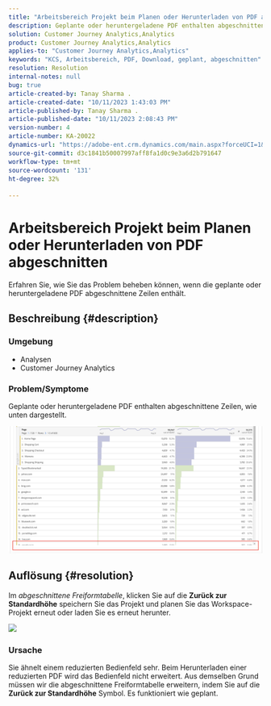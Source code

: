 ```yaml
---
title: "Arbeitsbereich Projekt beim Planen oder Herunterladen von PDF abgeschnitten"
description: Geplante oder heruntergeladene PDF enthalten abgeschnittene Zeilen.
solution: Customer Journey Analytics,Analytics
product: Customer Journey Analytics,Analytics
applies-to: "Customer Journey Analytics,Analytics"
keywords: "KCS, Arbeitsbereich, PDF, Download, geplant, abgeschnitten"
resolution: Resolution
internal-notes: null
bug: true
article-created-by: Tanay Sharma .
article-created-date: "10/11/2023 1:43:03 PM"
article-published-by: Tanay Sharma .
article-published-date: "10/11/2023 2:08:43 PM"
version-number: 4
article-number: KA-20022
dynamics-url: "https://adobe-ent.crm.dynamics.com/main.aspx?forceUCI=1&pagetype=entityrecord&etn=knowledgearticle&id=17267216-3c68-ee11-9ae7-6045bd0063aa"
source-git-commit: d3c1841b50007997aff8fa1d0c9e3a6d2b791647
workflow-type: tm+mt
source-wordcount: '131'
ht-degree: 32%

---
```


# Arbeitsbereich Projekt beim Planen oder Herunterladen von PDF abgeschnitten


Erfahren Sie, wie Sie das Problem beheben können, wenn die geplante oder heruntergeladene PDF abgeschnittene Zeilen enthält.

## Beschreibung {#description}


### Umgebung

- Analysen
- Customer Journey Analytics




### Problem/Symptome

Geplante oder heruntergeladene PDF enthalten abgeschnittene Zeilen, wie unten dargestellt.

![](assets/___18267216-3c68-ee11-9ae7-6045bd0063aa___.png)


## Auflösung {#resolution}


Im *abgeschnittene Freiformtabelle*, klicken Sie auf die <b>Zurück zur Standardhöhe</b> speichern Sie das Projekt und planen Sie das Workspace-Projekt erneut oder laden Sie es erneut herunter.

![](assets/e9fea250-d7fc-ec11-82e5-000d3a3b090d.png)

### Ursache

Sie ähnelt einem reduzierten Bedienfeld sehr. Beim Herunterladen einer reduzierten PDF wird das Bedienfeld nicht erweitert.
Aus demselben Grund müssen wir die abgeschnittene Freiformtabelle erweitern, indem Sie auf die <b>Zurück zur Standardhöhe</b> Symbol. Es funktioniert wie geplant.
